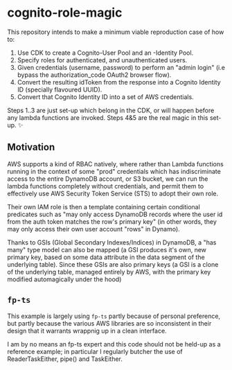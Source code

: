 # cognito-role-magic

This repository intends to make a minimum viable reproduction case of how to:

 1. Use CDK to create a Cognito-User Pool and an -Identity Pool.
 2. Specify roles for authenticated, and unauthenticated users.
 3. Given credentials (username, password) to perform an "admin login" (i.e bypass the authorization_code OAuth2 browser flow).
 4. Convert the resulting idToken from the response into a Cognito Identity ID (specially flavoured UUID).
 5. Convert that Cognito Identity ID into a set of AWS credentials.

Steps 1..3 are just set-up which belong in the CDK, or will happen before any
lambda functions are invoked. Steps 4&5 are the real magic in this set-up. ✨

## Motivation

AWS supports a kind of RBAC natively, where rather than Lambda functions
running in the context of some "prod" credentials which has indiscriminate
access to the entire DynamoDB account, or S3 bucket, we can run the lambda
functions completely without credentials, and permit them to effectively use
AWS Security Token Service (STS) to adopt their own role.

Their own IAM role is then a template containing certain conditional predicates
such as "may only access DynamoDB records where the user id from the auth token
matches the row's primary key" (in other words, they may only access their own
user account "rows" in Dynamo).

Thanks to GSIs (Global Secondary Indexes/Indices) in DynamoDB, a "has many"
type model can also be mapped (a GSI produces it's own, new primary key, based
on some data attribute in the data segment of the underlying table). Since
these GSIs are also primary keys (a GSI is a clone of the underlying table,
managed entirely by AWS, with the primary key modified automagically under the
hood)

## `fp-ts`

This example is largely using `fp-ts` partly because of personal preference,
but partly because the various AWS libraries are so inconsistent in their
design that it warrants wrappnig up in a clean interface.

I am by no means an fp-ts expert and this code should not be held-up as a
reference example; in particular I regularly butcher the use of
ReaderTaskEither, pipe() and TaskEither.
